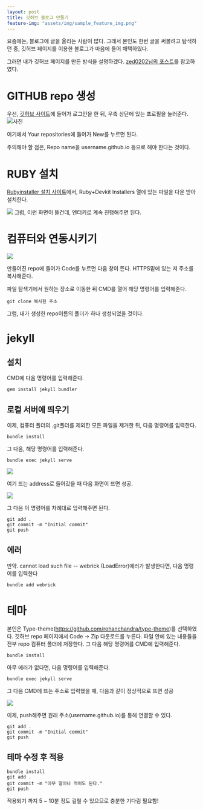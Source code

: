 ```yaml
---
layout: post
title: 깃허브 블로그 만들기
feature-img: "assets/img/sample_feature_img.png"
---
```

요즘에는, 블로그에 글을 올리는 사람이 많다. 그래서 본인도 한번 글을 써볼려고 탐색하던 중, 깃허브 페이지를 이용한 블로그가 마음에 들어 채택하였다.

그러면 내가 깃허브 페이지를 만든 방식을 설명하겠다. [zed0202님의 포스트](https://zeddios.tistory.com/1222)를 참고하였다.

# GITHUB repo 생성
우선, [깃허브 사이트](https://github.com/)에 들어가 로그인을 한 뒤, 우측 상단에 있는 프로필을 눌러준다.
![사진](https://i.imgur.com/kol7C1O.png)

여기에서 Your repositories에 들어가 New를 누르면 된다.

주의해야 할 점은, Repo name을 username.github.io 등으로 해야 한다는 것이다.
# RUBY 설치
[Rubyinstaller 설치 사이트](https://rubyinstaller.org/downloads/archives/)에서, Ruby+Devkit Installers 열에 있는 파일을 다운 받아 설치한다.

![](https://i.imgur.com/qXP8MdH.png)
그럼, 이런 화면이 뜰건데, 엔터키로 계속 진행해주면 된다.
# 컴퓨터와 연동시키기

![](https://i.imgur.com/ZRZrd3Y.png)

만들어진 repo에 들어가 Code를 누르면 다음 창이 뜬다.
HTTPS밑에 있는 저 주소를 복사해준다.

파일 탐색기에서 원하는 장소로 이동한 뒤 CMD를 열어 해당 명령어를 입력해준다.

<code>git clone 복사한 주소</code>

그럼, 내가 생성한 repo이름의 폴더가 하나 생성되었을 것이다.

# jekyll 
## 설치
CMD에 다음 명령어를 입력해준다.

```
gem install jekyll bundler
```
## 로컬 서버에 띄우기

이제, 컴퓨터 폴더의 .git폴더를 제외한 모든 파일을 제거한 뒤, 다음 명령어를 입력한다.

```
bundle install
```

그 다음, 해당 명령어를 입력해준다.

```
bundle exec jekyll serve
```

![](https://i.imgur.com/oQRhSuz.png)

여기 뜨는 address로 들어갔을 때 다음 화면이 뜨면 성공.

![](https://i.imgur.com/58AMInE.png)

그 다음 이 명령어를 차례대로 입력해주면 된다.

```
git add .
git commit -m "Initial commit"
git push
```
## 에러
만약. cannot load such file -- webrick (LoadError)에러가 발생한다면, 다음 명령어를 입력한다
```
bundle add webrick
```
# 테마
본인은 Type-theme(https://github.com/rohanchandra/type-theme)를 선택하였다.
깃허브 repo 페이지에서 Code -> Zip 다운로드를 누른다.
파일 안에 있는 내용들을 전부 repo 컴퓨터 폴더에 저장한다.
그 다음 해당 명령어를 CMD에 입력해준다.

```
bundle install
```

아무 에러가 없다면, 다음 명령어를 입력해준다.

```
bundle exec jekyll serve
```

그 다음 CMD에 뜨는 주소로 입력했을 때, 다음과 같이 정상적으로 뜨면 성공

![](https://i.imgur.com/pxWW5D8.png)

이제, push해주면 원래 주소(username.github.io)를 통해 연결할 수 있다.

```
git add .
git commit -m "Initial commit"
git push
```
## 테마 수정 후 적용
```
bundle install
git add .
git commit -m "아무 말이나 적어도 된다."
git push
```

적용되기 까지 5 ~ 10분 정도 걸릴 수 있으므로 충분한 기다림 필요함!